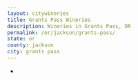 ```yaml
---
layout: citywineries
title: Grants Pass Wineries
description: Wineries in Grants Pass, OR
permalink: /or/jackson/grants-pass/
state: or
county: jackson
city: grants pass
---
```

-
